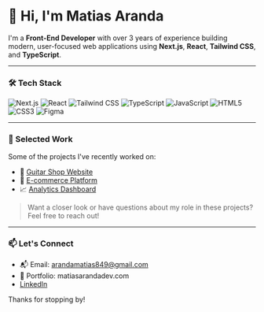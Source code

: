 # 👋 Hi, I'm Matias Aranda

I'm a **Front-End Developer** with over 3 years of experience building modern, user-focused web applications using **Next.js**, **React**, **Tailwind CSS**, and **TypeScript**.

---

### 🛠 Tech Stack
![Next.js](https://img.shields.io/badge/Next.js-000000?style=for-the-badge&logo=next.js&logoColor=white)
![React](https://img.shields.io/badge/React-20232A?style=for-the-badge&logo=react&logoColor=61DAFB)
![Tailwind CSS](https://img.shields.io/badge/TailwindCSS-06B6D4?style=for-the-badge&logo=tailwind-css&logoColor=white)
![TypeScript](https://img.shields.io/badge/TypeScript-3178C6?style=for-the-badge&logo=typescript&logoColor=white)
![JavaScript](https://img.shields.io/badge/JavaScript-F7DF1E?style=for-the-badge&logo=javascript&logoColor=black)
![HTML5](https://img.shields.io/badge/HTML5-E34F26?style=for-the-badge&logo=html5&logoColor=white)
![CSS3](https://img.shields.io/badge/CSS3-1572B6?style=for-the-badge&logo=css3&logoColor=white)
![Figma](https://img.shields.io/badge/Figma-F24E1E?style=for-the-badge&logo=figma&logoColor=white)

---

### 🧩 Selected Work

Some of the projects I've recently worked on:

- 🎸 [Guitar Shop Website](https://example.com)
- 🛒 [E-commerce Platform](https://example.com)
- 📈 [Analytics Dashboard](https://example.com)

> Want a closer look or have questions about my role in these projects? Feel free to reach out!

---

### 📫 Let's Connect
- 📬 Email: arandamatias849@gmail.com
- 💼 Portfolio: matiasarandadev.com
- [LinkedIn](https://www.linkedin.com/in/matias-aranda/)

Thanks for stopping by!
